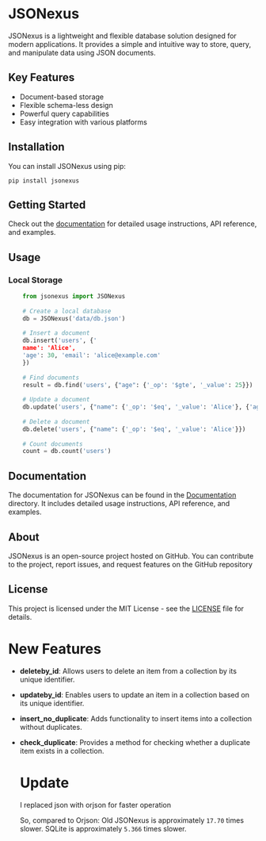 JSONexus
========

JSONexus is a lightweight and flexible database solution designed for modern applications. It provides a simple and intuitive way to store, query, and manipulate data using JSON documents.

Key Features
------------

*   Document-based storage
*   Flexible schema-less design
*   Powerful query capabilities
*   Easy integration with various platforms

Installation
------------

You can install JSONexus using pip:

    pip install jsonexus

Getting Started
---------------

Check out the [documentation](https://jsonexus.gitbook.io/jsonexus/) for detailed usage instructions, API reference, and examples.

Usage
-----

### Local Storage

```python
    from jsonexus import JSONexus
    
    # Create a local database
    db = JSONexus('data/db.json')
    
    # Insert a document
    db.insert('users', {'
    name': 'Alice', 
    'age': 30, 'email': 'alice@example.com'
    })
    
    # Find documents
    result = db.find('users', {"age": {'_op': '$gte', '_value': 25}})
    
    # Update a document
    db.update('users', {"name": {'_op': '$eq', '_value': 'Alice'}, {'age': 35})
    
    # Delete a document
    db.delete('users', {"name": {'_op': '$eq', '_value': 'Alice'}})
    
    # Count documents
    count = db.count('users')
```
        

Documentation
-------------

The documentation for JSONexus can be found in the [Documentation](https://jsonexus.gitbook.io/jsonexus/) directory. It includes detailed usage instructions, API reference, and examples.

About
-----

JSONexus is an open-source project hosted on GitHub. You can contribute to the project, report issues, and request features on the GitHub repository

License
-------

This project is licensed under the MIT License - see the [LICENSE](LICENSE) file for details.

# New Features

- **deleteby_id**: Allows users to delete an item from a collection by its unique identifier.
- **updateby_id**: Enables users to update an item in a collection based on its unique identifier.
- **insert_no_duplicate**: Adds functionality to insert items into a collection without duplicates.
- **check_duplicate**: Provides a method for checking whether a duplicate item exists in a collection.

  # Update
  I replaced json with orjson for faster operation
  
  So, compared to Orjson:
  Old JSONexus is approximately `17.70` times slower.
  SQLite is approximately `5.366` times slower.
